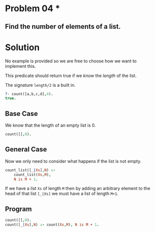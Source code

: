 # Problem 04 \*

## Find the number of elements of a list.

# Solution

No example is provided so we are free to choose how we want to implement this.

This predicate should return true if we _know_ the _length_ of the list.

The signature `length/2` is a built in.

```prolog
?- count([a,b,c,d],4).
true.
```

## Base Case

We know that the length of an empty list is 0.

```prolog
count([],0).
```

## General Case

Now we only need to consider what happens if the list is not empty.

```prolog
count_list([_|Xs],N) :-
    count_list(Xs,M),
    N is M + 1.
```

If we have a list `Xs` of length `M` then by adding an arbitrary element to the head of that list `[_|Xs]` we must have a list of length `M+1`.

## Program

```prolog
count([],0).
count([_|Xs],N) :- count(Xs,M), N is M + 1.
```
